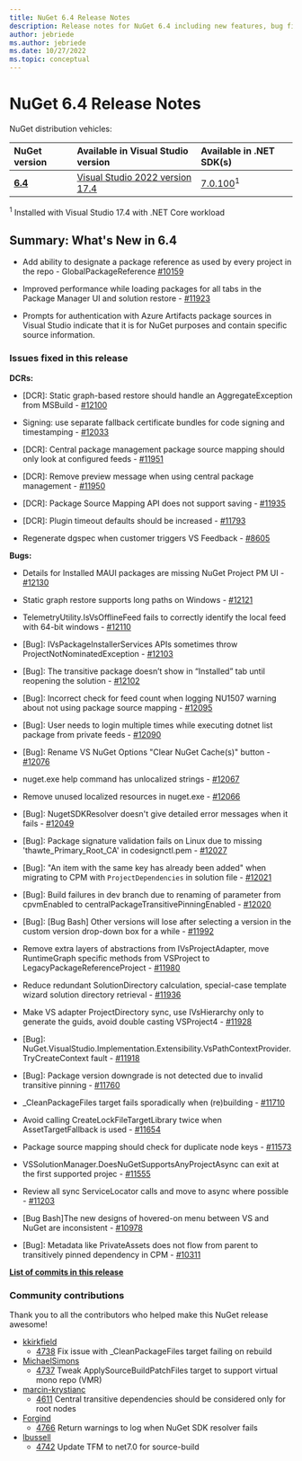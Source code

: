 ```yaml
---
title: NuGet 6.4 Release Notes
description: Release notes for NuGet 6.4 including new features, bug fixes, and DCRs.
author: jebriede
ms.author: jebriede
ms.date: 10/27/2022
ms.topic: conceptual
---
```


# NuGet 6.4 Release Notes

NuGet distribution vehicles:

| NuGet version | Available in Visual Studio version | Available in .NET SDK(s) |
|:---|:---|:---|
| [**6.4**](https://nuget.org/downloads) | [Visual Studio 2022 version 17.4](https://visualstudio.microsoft.com/downloads/) | [7.0.100](https://dotnet.microsoft.com/download/dotnet-core/7.0)<sup>1</sup> |

<sup>1</sup> Installed with Visual Studio 17.4 with .NET Core workload

## Summary: What's New in 6.4

* Add ability to designate a package reference as used by every project in the repo - GlobalPackageReference [#10159](https://github.com/NuGet/Home/issues/10159)

* Improved performance while loading packages for all tabs in the Package Manager UI and solution restore - [#11923](https://github.com/NuGet/Home/issues/11923)

* Prompts for authentication with Azure Artifacts package sources in Visual Studio indicate that it is for NuGet purposes and contain specific source information.

### Issues fixed in this release

**DCRs:**

* [DCR]: Static graph-based restore should handle an AggregateException from MSBuild - [#12100](https://github.com/NuGet/Home/issues/12100)

* Signing:  use separate fallback certificate bundles for code signing and timestamping - [#12033](https://github.com/NuGet/Home/issues/12033)

* [DCR]: Central package management package source mapping should only look at configured feeds - [#11951](https://github.com/NuGet/Home/issues/11951)

* [DCR]: Remove preview message when using central package management - [#11950](https://github.com/NuGet/Home/issues/11950)

* [DCR]: Package Source Mapping API does not support saving  - [#11935](https://github.com/NuGet/Home/issues/11935)

* [DCR]: Plugin timeout defaults should be increased - [#11793](https://github.com/NuGet/Home/issues/11793)

* Regenerate dgspec when customer triggers VS Feedback - [#8605](https://github.com/NuGet/Home/issues/8605)

**Bugs:**

* Details for Installed MAUI packages are missing NuGet Project PM UI - [#12130](https://github.com/NuGet/Home/issues/12130)

* Static graph restore supports long paths on Windows - [#12121](https://github.com/NuGet/Home/issues/12121)

* TelemetryUtility.IsVsOfflineFeed fails to correctly identify the local feed with 64-bit windows - [#12110](https://github.com/NuGet/Home/issues/12110)

* [Bug]: IVsPackageInstallerServices APIs sometimes throw ProjectNotNominatedException - [#12103](https://github.com/NuGet/Home/issues/12103)

* [Bug]: The transitive package doesn’t show in “Installed” tab until reopening the solution - [#12102](https://github.com/NuGet/Home/issues/12102)

* [Bug]: Incorrect check for feed count when logging NU1507 warning about not using package source mapping - [#12095](https://github.com/NuGet/Home/issues/12095)

* [Bug]: User needs to login multiple times while executing dotnet list package from private feeds - [#12090](https://github.com/NuGet/Home/issues/12090)

* [Bug]: Rename VS NuGet Options "Clear NuGet Cache(s)" button - [#12076](https://github.com/NuGet/Home/issues/12076)

* nuget.exe help command has unlocalized strings - [#12067](https://github.com/NuGet/Home/issues/12067)

* Remove unused localized resources in nuget.exe - [#12066](https://github.com/NuGet/Home/issues/12066)

* [Bug]: NugetSDKResolver doesn't give detailed error messages when it fails - [#12049](https://github.com/NuGet/Home/issues/12049)

* [Bug]: Package signature validation fails on Linux due to missing 'thawte_Primary_Root_CA' in codesignctl.pem - [#12027](https://github.com/NuGet/Home/issues/12027)

* [Bug]: "An item with the same key has already been added" when migrating to CPM with `ProjectDependencies` in solution file - [#12021](https://github.com/NuGet/Home/issues/12021)

* [Bug]: Build failures in dev branch due to renaming of parameter from cpvmEnabled to centralPackageTransitivePinningEnabled  - [#12020](https://github.com/NuGet/Home/issues/12020)

* [Bug]: [Bug Bash] Other versions will lose after selecting a version in the custom version drop-down box for a while - [#11992](https://github.com/NuGet/Home/issues/11992)

* Remove extra layers of abstractions from IVsProjectAdapter, move RuntimeGraph specific methods from VSProject to LegacyPackageReferenceProject - [#11980](https://github.com/NuGet/Home/issues/11980)

* Reduce redundant SolutionDirectory calculation, special-case template wizard solution directory retrieval - [#11936](https://github.com/NuGet/Home/issues/11936)

* Make VS adapter ProjectDirectory sync, use IVsHierarchy only to generate the guids, avoid double casting VSProject4 - [#11928](https://github.com/NuGet/Home/issues/11928)

* [Bug]: NuGet.VisualStudio.Implementation.Extensibility.VsPathContextProvider.TryCreateContext fault - [#11918](https://github.com/NuGet/Home/issues/11918)

* [Bug]: Package version downgrade is not detected due to invalid transitive pinning - [#11760](https://github.com/NuGet/Home/issues/11760)

* _CleanPackageFiles target fails sporadically when (re)building - [#11710](https://github.com/NuGet/Home/issues/11710)

* Avoid calling CreateLockFileTargetLibrary twice when AssetTargetFallback is used - [#11654](https://github.com/NuGet/Home/issues/11654)

* Package source mapping should check for duplicate node keys - [#11573](https://github.com/NuGet/Home/issues/11573)

* VSSolutionManager.DoesNuGetSupportsAnyProjectAsync can exit at the first supported projec - [#11555](https://github.com/NuGet/Home/issues/11555)

* Review all sync ServiceLocator calls and move to async where possible - [#11203](https://github.com/NuGet/Home/issues/11203)

* [Bug Bash]The new designs of hovered-on menu between VS and NuGet are inconsistent - [#10978](https://github.com/NuGet/Home/issues/10978)

* [Bug]: Metadata like PrivateAssets does not flow from parent to transitively pinned dependency in CPM - [#10311](https://github.com/NuGet/Home/issues/10311)

**[List of commits in this release](https://github.com/NuGet/NuGet.Client/compare/6.3.1.1...6.4.0.123)**

### Community contributions

Thank you to all the contributors who helped make this NuGet release awesome!

* [kkirkfield](https://github.com/kkirkfield)
  * [4738](https://github.com/NuGet/NuGet.Client/pull/4738) Fix issue with _CleanPackageFiles target failing on rebuild
* [MichaelSimons](https://github.com/MichaelSimons)
  * [4737](https://github.com/NuGet/NuGet.Client/pull/4737) Tweak ApplySourceBuildPatchFiles target to support virtual mono repo (VMR)
* [marcin-krystianc](https://github.com/marcin-krystianc)
  * [4611](https://github.com/NuGet/NuGet.Client/pull/4611) Central transitive dependencies should be considered only for root nodes
* [Forgind](https://github.com/Forgind)
  * [4766](https://github.com/NuGet/NuGet.Client/pull/4766) Return warnings to log when NuGet SDK resolver fails
* [lbussell](https://github.com/lbussell)
  * [4742](https://github.com/NuGet/NuGet.Client/pull/4742) Update TFM to net7.0 for source-build
